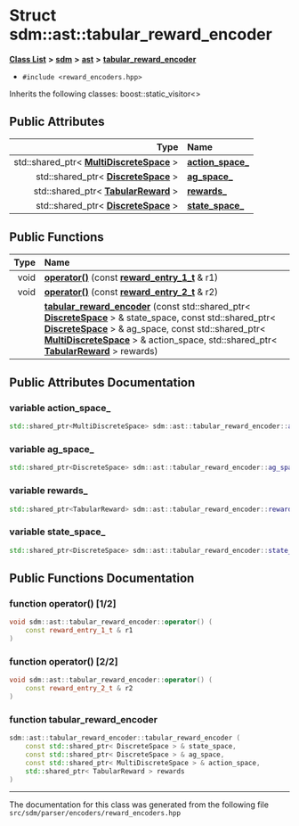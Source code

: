 
# Struct sdm::ast::tabular\_reward\_encoder

<link rel="stylesheet" href="https://cdnjs.cloudflare.com/ajax/libs/KaTeX/0.5.1/katex.min.css">
<link rel="stylesheet" href="https://cdn.jsdelivr.net/github-markdown-css/2.2.1/github-markdown.css"/>



[**Class List**](annotated.md) **>** [**sdm**](namespacesdm.md) **>** [**ast**](namespacesdm_1_1ast.md) **>** [**tabular\_reward\_encoder**](structsdm_1_1ast_1_1tabular__reward__encoder.md)





* `#include <reward_encoders.hpp>`



Inherits the following classes: boost::static_visitor<>










## Public Attributes

| Type | Name |
| ---: | :--- |
|  std::shared\_ptr&lt; [**MultiDiscreteSpace**](classsdm_1_1MultiDiscreteSpace.md) &gt; | [**action\_space\_**](structsdm_1_1ast_1_1tabular__reward__encoder.md#variable-action-space-)  <br> |
|  std::shared\_ptr&lt; [**DiscreteSpace**](classsdm_1_1DiscreteSpace.md) &gt; | [**ag\_space\_**](structsdm_1_1ast_1_1tabular__reward__encoder.md#variable-ag-space-)  <br> |
|  std::shared\_ptr&lt; [**TabularReward**](classsdm_1_1TabularReward.md) &gt; | [**rewards\_**](structsdm_1_1ast_1_1tabular__reward__encoder.md#variable-rewards-)  <br> |
|  std::shared\_ptr&lt; [**DiscreteSpace**](classsdm_1_1DiscreteSpace.md) &gt; | [**state\_space\_**](structsdm_1_1ast_1_1tabular__reward__encoder.md#variable-state-space-)  <br> |


## Public Functions

| Type | Name |
| ---: | :--- |
|  void | [**operator()**](structsdm_1_1ast_1_1tabular__reward__encoder.md#function-operator()-1-2) (const [**reward\_entry\_1\_t**](structsdm_1_1ast_1_1reward__entry__1__t.md) & r1) <br> |
|  void | [**operator()**](structsdm_1_1ast_1_1tabular__reward__encoder.md#function-operator()-2-2) (const [**reward\_entry\_2\_t**](structsdm_1_1ast_1_1reward__entry__2__t.md) & r2) <br> |
|   | [**tabular\_reward\_encoder**](structsdm_1_1ast_1_1tabular__reward__encoder.md#function-tabular-reward-encoder) (const std::shared\_ptr&lt; [**DiscreteSpace**](classsdm_1_1DiscreteSpace.md) &gt; & state\_space, const std::shared\_ptr&lt; [**DiscreteSpace**](classsdm_1_1DiscreteSpace.md) &gt; & ag\_space, const std::shared\_ptr&lt; [**MultiDiscreteSpace**](classsdm_1_1MultiDiscreteSpace.md) &gt; & action\_space, std::shared\_ptr&lt; [**TabularReward**](classsdm_1_1TabularReward.md) &gt; rewards) <br> |








## Public Attributes Documentation


### variable action\_space\_ 


```cpp
std::shared_ptr<MultiDiscreteSpace> sdm::ast::tabular_reward_encoder::action_space_;
```



### variable ag\_space\_ 


```cpp
std::shared_ptr<DiscreteSpace> sdm::ast::tabular_reward_encoder::ag_space_;
```



### variable rewards\_ 


```cpp
std::shared_ptr<TabularReward> sdm::ast::tabular_reward_encoder::rewards_;
```



### variable state\_space\_ 


```cpp
std::shared_ptr<DiscreteSpace> sdm::ast::tabular_reward_encoder::state_space_;
```


## Public Functions Documentation


### function operator() [1/2]


```cpp
void sdm::ast::tabular_reward_encoder::operator() (
    const reward_entry_1_t & r1
) 
```



### function operator() [2/2]


```cpp
void sdm::ast::tabular_reward_encoder::operator() (
    const reward_entry_2_t & r2
) 
```



### function tabular\_reward\_encoder 


```cpp
sdm::ast::tabular_reward_encoder::tabular_reward_encoder (
    const std::shared_ptr< DiscreteSpace > & state_space,
    const std::shared_ptr< DiscreteSpace > & ag_space,
    const std::shared_ptr< MultiDiscreteSpace > & action_space,
    std::shared_ptr< TabularReward > rewards
) 
```



------------------------------
The documentation for this class was generated from the following file `src/sdm/parser/encoders/reward_encoders.hpp`
